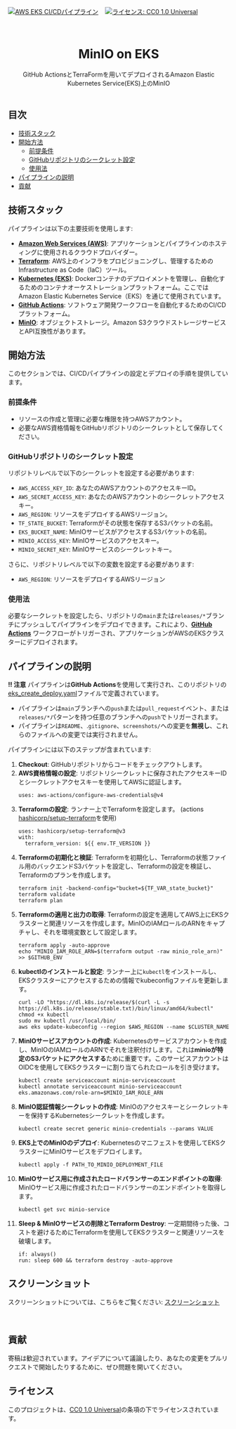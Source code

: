 <!-- PROJECT SHIELDS -->
[![AWS EKS CI/CDパイプライン](https://github.com/rbnhd/pipeiline-eks-app/actions/workflows/eks_create_deploy.yaml/badge.svg)](https://github.com/rbnhd/pipeiline-eks-app/actions/workflows/eks_create_deploy.yaml) &nbsp;&nbsp; [![ライセンス: CC0 1.0 Universal](https://img.shields.io/badge/License-CC%201.0%20-lightgrey.svg)](./LICENSE)


<!-- PROJECT LOGO -->
<br />
<p align="center">

  <h1 align="center">MinIO on EKS</h1>

  <p align="center">
GitHub ActionsとTerraFormを用いてデプロイされるAmazon Elastic Kubernetes Service(EKS)上のMinIO
    <br />
    <br />
  </p>
</p>


## 目次

- [技術スタック](#技術スタック)
- [開始方法](#開始方法)
  - [前提条件](#前提条件)
  - [GitHubリポジトリのシークレット設定](#githubリポジトリのシークレット設定)
  - [使用法](#使用法)
- [パイプラインの説明](#パイプラインの説明)
- [貢献](#貢献)

## 技術スタック

パイプラインは以下の主要技術を使用します:

- **[Amazon Web Services (AWS)](https://aws.amazon.com/)**: アプリケーションとパイプラインのホスティングに使用されるクラウドプロバイダー。
- **[Terraform](https://www.terraform.io/)**: AWS上のインフラをプロビジョニングし、管理するためのInfrastructure as Code（IaC）ツール。
- **[Kubernetes (EKS)](https://aws.amazon.com/eks/)**: Dockerコンテナのデプロイメントを管理し、自動化するためのコンテナオーケストレーションプラットフォーム。ここではAmazon Elastic Kubernetes Service（EKS）を通じて使用されています。
- **[GitHub Actions](https://github.com/features/actions)**: ソフトウェア開発ワークフローを自動化するためのCI/CDプラットフォーム。
- **[MinIO](https://github.com/minio/minio)**: オブジェクトストレージ。Amazon S3クラウドストレージサービスとAPI互換性があります。

## 開始方法

このセクションでは、CI/CDパイプラインの設定とデプロイの手順を提供しています。

### 前提条件

- リソースの作成と管理に必要な権限を持つAWSアカウント。
- 必要なAWS資格情報をGitHubリポジトリのシークレットとして保存してください。

### GitHubリポジトリのシークレット設定

リポジトリレベルで以下のシークレットを設定する必要があります:

- `AWS_ACCESS_KEY_ID`: あなたのAWSアカウントのアクセスキーID。
- `AWS_SECRET_ACCESS_KEY`: あなたのAWSアカウントのシークレットアクセスキー。
- `AWS_REGION`: リソースをデプロイするAWSリージョン。
- `TF_STATE_BUCKET`: Terraformがその状態を保存するS3バケットの名前。
- `EKS_BUCKET_NAME`: MinIOサービスがアクセスするS3バケットの名前。
- `MINIO_ACCESS_KEY`: MinIOサービスのアクセスキー。
- `MINIO_SECRET_KEY`: MinIOサービスのシークレットキー。

さらに、リポジトリレベルで以下の変数を設定する必要があります:
- `AWS_REGION`: リソースをデプロイするAWSリージョン


### 使用法

必要なシークレットを設定したら、リポジトリの`main`または`releases/*`ブランチにプッシュしてパイプラインをデプロイできます。これにより、**[GitHub Actions](./.github/workflows/eks_create_deploy.yaml)** ワークフローがトリガーされ、アプリケーションがAWSのEKSクラスターにデプロイされます。



## パイプラインの説明

**:bangbang: 注意** パイプラインは**GitHub Actions**を使用して実行され、このリポジトリの[eks_create_deploy.yaml](./.github/workflows/eks_create_deploy.yaml)ファイルで定義されています。
  - パイプラインは`main`ブランチへの`push`または`pull_request`イベント、または`releases/*`パターンを持つ任意のブランチへの`push`でトリガーされます。
  - パイプラインは`README`、.`gitignore`、`screenshots/`への変更を**無視し**、これらのファイルへの変更では実行されません。

パイプラインには以下のステップが含まれています:

1. **Checkout**: GitHubリポジトリからコードをチェックアウトします。
2. **AWS資格情報の設定**: リポジトリシークレットに保存されたアクセスキーIDとシークレットアクセスキーを使用してAWSに認証します。
    ```
    uses: aws-actions/configure-aws-credentials@v4
    ```
3. **Terraformの設定**: ランナー上でTerraformを設定します。 (actions [hashicorp/setup-terraform](https://github.com/hashicorp/setup-terraform)を使用)
    ```
    uses: hashicorp/setup-terraform@v3
    with:
      terraform_version: ${{ env.TF_VERSION }}
    ```
4. **Terraformの初期化と検証**: Terraformを初期化し、Terraformの状態ファイル用のバックエンドS3バケットを設定し、Terraformの設定を検証し、Terraformのプランを作成します。
    ```
    terraform init -backend-config="bucket=${TF_VAR_state_bucket}"
    terraform validate
    terraform plan
    ```
5. **Terraformの適用と出力の取得**: Terraformの設定を適用してAWS上にEKSクラスターと関連リソースを作成します。MinIOのIAMロールのARNをキャプチャし、それを環境変数として設定します。
    ```
    terraform apply -auto-approve
    echo "MINIO_IAM_ROLE_ARN=$(terraform output -raw minio_role_arn)" >> $GITHUB_ENV
    ```
6. **kubectlのインストールと設定**: ランナー上に`kubectl`をインストールし、EKSクラスターにアクセスするための情報でkubeconfigファイルを更新します。
    ```
    curl -LO "https://dl.k8s.io/release/$(curl -L -s https://dl.k8s.io/release/stable.txt)/bin/linux/amd64/kubectl"
    chmod +x kubectl
    sudo mv kubectl /usr/local/bin/
    aws eks update-kubeconfig --region $AWS_REGION --name $CLUSTER_NAME
    ```
7. **MinIOサービスアカウントの作成**: Kubernetesのサービスアカウントを作成し、MinIOのIAMロールのARNでそれを注釈付けします。これは**minioが特定のS3バケットにアクセスする**ために重要です。このサービスアカウントはOIDCを使用してEKSクラスターに割り当てられたロールを引き受けます。
    ```
    kubectl create serviceaccount minio-serviceaccount
    kubectl annotate serviceaccount minio-serviceaccount eks.amazonaws.com/role-arn=$MINIO_IAM_ROLE_ARN
    ```
8. **MinIO認証情報シークレットの作成**: MinIOのアクセスキーとシークレットキーを保持するKubernetesシークレットを作成します。
    ```
    kubectl create secret generic minio-credentials --params VALUE
    ```
9. **EKS上でのMinIOのデプロイ**: Kubernetesのマニフェストを使用してEKSクラスターにMinIOサービスをデプロイします。
    ```
    kubectl apply -f PATH_TO_MINIO_DEPLOYMENT_FILE
    ```
10. **MinIOサービス用に作成されたロードバランサーのエンドポイントの取得**: MinIOサービス用に作成されたロードバランサーのエンドポイントを取得します。
    ```
    kubectl get svc minio-service
    ```
11. **Sleep & MinIOサービスの削除とTerraform Destroy**: 一定期間待った後、コストを避けるためにTerraformを使用してEKSクラスターと関連リソースを破壊します。
    ```
    if: always() 
    run: sleep 600 && terraform destroy -auto-approve
    ```


## スクリーンショット
スクリーンショットについては、こちらをご覧ください: [スクリーンショット](./screenshots/)

<br>


## 貢献

寄稿は歓迎されています。アイデアについて議論したり、あなたの変更をプルリクエストで開始したりするために、ぜひ問題を開いてください。

## ライセンス

このプロジェクトは、[CC0 1.0 Universal](./LICENSE)の条項の下でライセンスされています。
